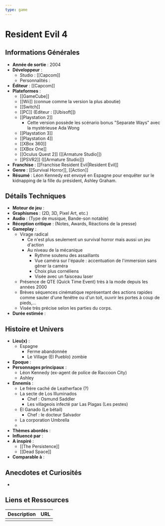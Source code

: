 ```yaml
---
type: game
---
```


# Resident Evil 4

## Informations Générales

- **Année de sortie** : 2004
- **Développeur** : 
	- Studio : [[Capcom]]
	- Personnalités : 
- **Éditeur** : [[Capcom]]
- **Plateformes** : 
	- [[GameCube]]
	- [[Wii]] (connue comme la version la plus aboutie)
	- [[Switch]]
	- [[PC]] (Editeur : [[Ubisoft]])
	- [[Playstation 2]]
		- Cette version possède les scénario bonus "Separate Ways" avec la mystérieuse Ada Wong
	- [[Playstation 3]]
	- [[Playstation 4]]
	- [[XBox 360]]
	- [[XBox One]]
	- [[Oculus Quest 2]] ([[Armature Studio]])
	- [[PSVR2]] ([[Armature Studio]])
- **Franchise** : [[Franchise Resident Evil|Resident Evil]]
- **Genre** : [[Survival Horror]], [[Action]]
- **Résumé** : Léon Kennedy est envoyé en Espagne pour enquêter sur le kidnapping de la fille du président, Ashley Graham.

## Détails Techniques
- **Moteur de jeu** : 
- **Graphismes** : (2D, 3D, Pixel Art, etc.)
- **Audio** : (Type de musique, Bande-son notable)
- **Réception critique** : (Notes, Awards, Réactions de la presse)
- **Gameplay** :
	- Virage radical
		- Ce n'est plus seulement un survival horror mais aussi un jeu d'action
		- Au niveau de la mécanique 
			- Rythme soutenu des assaillants
			- Vue caméra sur l'épaule : accentuation de l'immersion sans gêner la caméra
			- Choix plus cornéliens
			- Visée avec un faisceau laser
	- Présence de QTE (Quick Time Event) très à la mode depuis les années 2000
	- Brèves séquences cinématique représentant des actions rapides comme sauter d'une fenêtre ou d'un toit, ouvrir les portes à coup de pieds,...
	- Visée très précise selon les parties du corps.
- **Durée estimée** : 

## Histoire et Univers
- **Lieu(x)** : 
	- Espagne
		- Ferme abandonnée
		- Le Village (El Pueblo) zombie
- **Epoque** : 
- **Personnages principaux** : 
	- Léon Kennedy (ex-agent de police de Raccoon City)
	- Ashley
- **Ennemis** :
	- Le frère caché de Leatherface (?)
	- La secte de Los Illuminados
		- Chef : Osmund Saddler
		- Les villageois infecté par Las Plagas (Les pestes)
	- El Ganado (Le bétail)
		- Chef : le docteur Salvador
	- La corporation Umbrella
	- 
- **Thèmes abordés** : 
- **Influencé par** :
- **A inspiré** : 
	- [[The Persistence]] 
	- [[Dead Space]] 
- **Comparable à** :
## Anecdotes et Curiosités
- 
## Liens et Ressources

| Description | URL |
| ----------- | --- |
|             |     |
